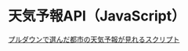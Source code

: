 # 天気予報API（JavaScript）

[プルダウンで選んだ都市の天気予報が見れるスクリプト](https://github.com/KakoFujimoto/quelcode-js/find/feature%2Fjs-challenge1)
